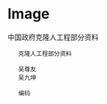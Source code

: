 # Image
中国政府克隆人工程部分资料

       克隆人工程部分资料
       
       吴尊友
       吴九坤
       
       编码
       




